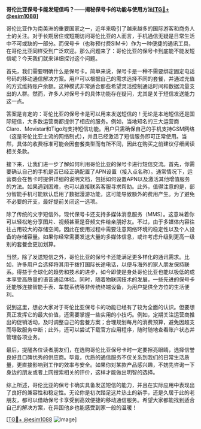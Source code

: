 **哥伦比亚保号卡能发短信吗？——揭秘保号卡的功能与使用方法[[TG💪+ @esim1088](https://t.me/s/esim1088)]**

哥伦比亚作为南美洲的重要国家之一，近年来吸引了越来越多的国际游客和商务人士的关注。对于长期居住或短期访问哥伦比亚的人而言，手机通信无疑是日常生活中不可或缺的一部分。而保号卡（也称预付费SIM卡）作为一种便捷的通讯工具，在哥伦比亚同样受到广泛欢迎。那么问题来了：哥伦比亚的保号卡到底能不能发短信呢？今天我们就来详细探讨这个问题。

首先，我们需要明确什么是保号卡。简单来说，保号卡是一种不需要绑定固定电话号码的移动通信解决方案。用户可以根据自己的需求选择不同的套餐，并通过充值的方式维持账户余额。这种模式非常适合那些希望灵活控制通话时间和数据流量支出的人群。然而，许多人对保号卡的具体功能存在疑问，尤其是关于短信发送能力这一点。

答案是肯定的：哥伦比亚的保号卡是可以用来发送短信的！无论是本地短信还是国际短信，大多数运营商都提供了相应的服务。例如，当地知名的三大运营商Claro、Movistar和Tigo均支持短信功能。用户只需确保自己的手机支持GSM网络（这是哥伦比亚主流的网络制式），并且已经激活了短信服务即可正常使用。当然，具体的收费标准可能会因套餐类型而有所不同，因此在购买之前建议仔细阅读相关条款。

接下来，让我们进一步了解如何利用哥伦比亚的保号卡进行短信交流。首先，你需要确认自己的手机是否已经正确配置了APN设置（接入点名称）。通常情况下，运营商会在售卡时提供详细的说明文档，包括如何设置APN以及激活其他增值服务的方法。如果遇到困难，也可以直接联系客服寻求帮助。此外，值得注意的是，部分智能手机可能默认启用了数据漫游功能，这可能导致额外的费用产生。为了避免不必要的开支，最好提前关闭这一选项。

除了传统的文字短信外，现代保号卡还支持多媒体消息服务（MMS）。这意味着你可以轻松地分享图片、视频甚至是音频文件给亲朋好友。不过，由于多媒体内容往往占用较大的存储空间，因此在使用过程中需要注意网络环境的稳定性以及个人设备的存储容量。如果你经常需要发送大量的多媒体信息，或许考虑升级到更高一级别的套餐会更加划算。

当然，除了发送短信之外，哥伦比亚的保号卡还能满足更多样化的通讯需求。比如，许多用户会选择将其用于拨打国际长途电话，以便与海外的家人朋友保持联系。得益于全球化的趋势和技术的进步，如今即使是身处哥伦比亚也能以极低的成本享受高质量的语音通话体验。同时，随着物联网技术的发展，一些先进的保号卡还能够连接智能手表、车载系统等非传统终端设备，为用户提供全方位的生活便利。

说到这里，想必大家对于哥伦比亚保号卡的功能已经有了较为全面的认识。但要想真正发挥它的最大价值，还需要掌握一些实用的小技巧。例如，定期关注运营商推出的促销活动，及时调整自己的套餐方案；合理规划每月的消费预算，避免因超支而导致服务中断；此外，还可以尝试下载官方应用程序，随时随地查看账户状态并管理各项业务。

最后，提醒各位读者朋友们，在选购哥伦比亚保号卡时一定要擦亮眼睛，选择信誉良好且口碑优秀的供应商。毕竟，优质的通信服务不仅关系到我们的日常生活质量，更直接影响到工作的效率与安全。如果你对某款产品感兴趣，不妨先咨询一下身边的朋友或者上网搜索相关的评价，这样才能做出明智的选择。

综上所述，哥伦比亚的保号卡确实具备发送短信的能力，并且在实际应用中表现出了良好的兼容性和稳定性。无论你是初次踏足这片热土的新手，还是久居于此的老朋友，都可以借助保号卡享受到高效便捷的移动通信服务。希望大家都能找到适合自己的解决方案，在异国他乡也能感受到家一般的温暖！

[[TG💪+ @esim1088](https://t.me/s/esim1088) ![Image](https://i.postimg.cc/4NQfJmqS/Snipaste-2025-05-13-00-14-12.png)]